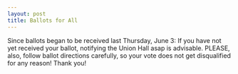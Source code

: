 ```yaml
---
layout: post
title: Ballots for All
---
```


Since ballots began to be received last Thursday, June 3: If you have not yet received your ballot, notifying the Union Hall asap is advisable. PLEASE, also, follow ballot directions carefully, so your vote does not get disqualified for any reason! Thank you!